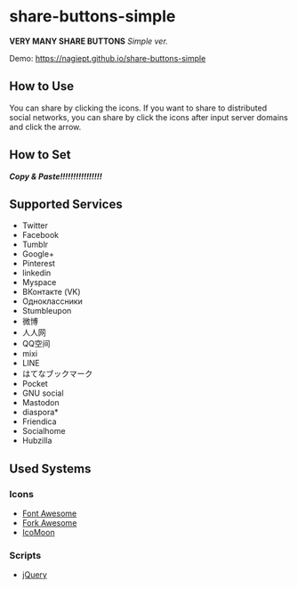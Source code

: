 # share-buttons-simple
**VERY MANY SHARE BUTTONS**
*Simple ver.*

Demo: https://nagiept.github.io/share-buttons-simple
## How to Use
You can share by clicking the icons.
If you want to share to distributed social networks, you can share by click the icons after input server domains and click the arrow.
## How to Set
***Copy & Paste!!!!!!!!!!!!!!!!***
## Supported Services
* Twitter
* Facebook
* Tumblr
* Google+
* Pinterest
* linkedin
* Myspace
* ВКонтакте (VK)
* Одноклассники
* Stumbleupon
* 微博
* 人人网
* QQ空间
* mixi
* LINE
* はてなブックマーク
* Pocket
* GNU social
* Mastodon
* diaspora*
* Friendica
* Socialhome
* Hubzilla
## Used Systems
### Icons
* [Font Awesome](https://fontawesome.com)
* [Fork Awesome](https://forkawesome.github.io)
* [IcoMoon](https://icomoon.io)
### Scripts
* [jQuery](https://jquery.com/)
